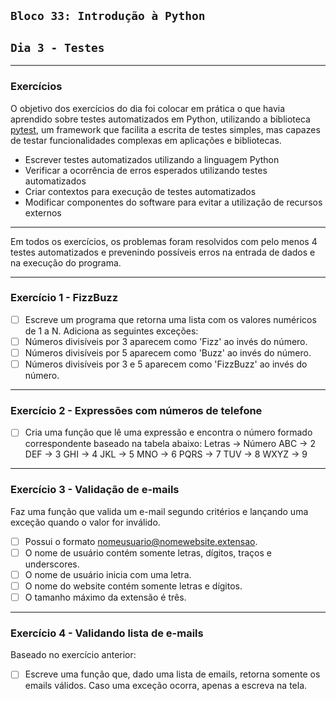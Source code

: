 ## `Bloco 33: Introdução à Python`

## `Dia 3 - Testes`

---

### Exercícios

O objetivo dos exercícios do dia foi colocar em prática o que havia aprendido sobre testes automatizados em Python, utilizando a biblioteca [pytest](https://docs.pytest.org/en/latest/), um framework que facilita a escrita de testes simples, mas capazes de testar funcionalidades complexas em aplicações e bibliotecas.

- Escrever testes automatizados utilizando a linguagem Python
- Verificar a ocorrência de erros esperados utilizando testes automatizados
- Criar contextos para execução de testes automatizados
- Modificar componentes do software para evitar a utilização de recursos externos

---

Em todos os exercícios, os problemas foram resolvidos com pelo menos 4 testes automatizados e prevenindo possíveis erros na entrada de dados e na execução do programa.

---

### Exercício 1 - FizzBuzz

- [ ] Escreve um programa que retorna uma lista com os valores numéricos de 1 a N.
Adiciona as seguintes exceções:
- [ ] Números divisíveis por 3 aparecem como 'Fizz' ao invés do número.
- [ ] Números divisíveis por 5 aparecem como 'Buzz' ao invés do número.
- [ ] Números divisíveis por 3 e 5 aparecem como 'FizzBuzz' ao invés do número.

---

### Exercício 2 - Expressões com números de telefone

- [ ] Cria uma função que lê uma expressão e encontra o número formado correspondente baseado na tabela abaixo:
Letras  ->  Número
ABC     ->  2
DEF     ->  3
GHI     ->  4
JKL     ->  5
MNO     ->  6
PQRS    ->  7
TUV     ->  8
WXYZ    ->  9

---

### Exercício 3 - Validação de e-mails

Faz uma função que valida um e-mail segundo critérios e lançando uma exceção quando o valor for inválido.

- [ ] Possui o formato nomeusuario@nomewebsite.extensao.
- [ ] O nome de usuário contém somente letras, dígitos, traços e underscores.
- [ ] O nome de usuário inicia com uma letra.
- [ ] O nome do website contém somente letras e dígitos.
- [ ] O tamanho máximo da extensão é três.

---

### Exercício 4 - Validando lista de e-mails

Baseado no exercício anterior:

- [ ] Escreve uma função que, dado uma lista de emails, retorna somente os emails válidos. Caso uma exceção ocorra, apenas a escreva na tela.
